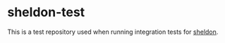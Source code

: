 # sheldon-test

This is a test repository used when running integration tests for [sheldon].

[sheldon]: https://github.com/rossmacarthur/sheldon
